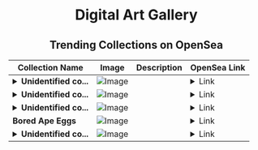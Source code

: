 <div align="center">

# Digital Art Gallery

## Trending Collections on OpenSea

| Collection Name                       | Image                                                                                     | Description                       | OpenSea Link                                                                                          |
|---------------------------------------|-------------------------------------------------------------------------------------------|-----------------------------------|--------------------------------------------------------------------------------------------------------|
| **<details><summary>Unidentified co...</summary>Unidentified contract 9ef10d88-7c5d-4518-94c2-200ca6af5c83</details>** | ![Image](https://i.seadn.io/s/raw/files/7bcffd5e974c148aaba93cda878384a5.png?w=500&auto=format?w=200&auto=format) |  | <details><summary>Link</summary>[Unidentified contract 9ef10d88-7c5d-4518-94c2-200ca6af5c83](https://opensea.io/collection/unidentified-contract-9ef10d88-7c5d-4518-94c2-200c)</details> |
| **<details><summary>Unidentified co...</summary>Unidentified contract 25becaca-1a50-4e9d-b501-1011a98c15ca</details>** | ![Image](https://i.seadn.io/s/raw/files/e86404459f0a28661c41bd910f8b5899.png?w=500&auto=format?w=200&auto=format) |  | <details><summary>Link</summary>[Unidentified contract 25becaca-1a50-4e9d-b501-1011a98c15ca](https://opensea.io/collection/unidentified-contract-25becaca-1a50-4e9d-b501-1011)</details> |
| **<details><summary>Unidentified co...</summary>Unidentified contract 35f1c390-be86-4173-84d5-bc0b8c946230</details>** | ![Image](https://i.seadn.io/s/raw/files/e86404459f0a28661c41bd910f8b5899.png?w=500&auto=format?w=200&auto=format) |  | <details><summary>Link</summary>[Unidentified contract 35f1c390-be86-4173-84d5-bc0b8c946230](https://opensea.io/collection/unidentified-contract-35f1c390-be86-4173-84d5-bc0b)</details> |
| **Bored Ape Eggs** | ![Image](https://i.seadn.io/s/raw/files/b1cc61f733f4b1d3e7c02c81da00ef27.gif?w=500&auto=format?w=200&auto=format) |  | <details><summary>Link</summary>[Bored Ape Eggs](https://opensea.io/collection/bored-ape-eggs)</details> |
| **<details><summary>Unidentified co...</summary>Unidentified contract 53ecf143-f38c-4278-95b4-e3170cd7d26f</details>** | ![Image](https://i.seadn.io/s/raw/files/e86404459f0a28661c41bd910f8b5899.png?w=500&auto=format?w=200&auto=format) |  | <details><summary>Link</summary>[Unidentified contract 53ecf143-f38c-4278-95b4-e3170cd7d26f](https://opensea.io/collection/unidentified-contract-53ecf143-f38c-4278-95b4-e317)</details> |

</div>